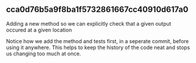 
## cca0d76b5a9f8ba1f5732861667cc40910d617a0

Adding a new method so we can explicitly check
that a given output occured at a given location

Notice how we add the method and tests first,
in a seperate commit, before using it anywhere.
This helps to keep the history of the code neat
and stops us changing too much at once.

